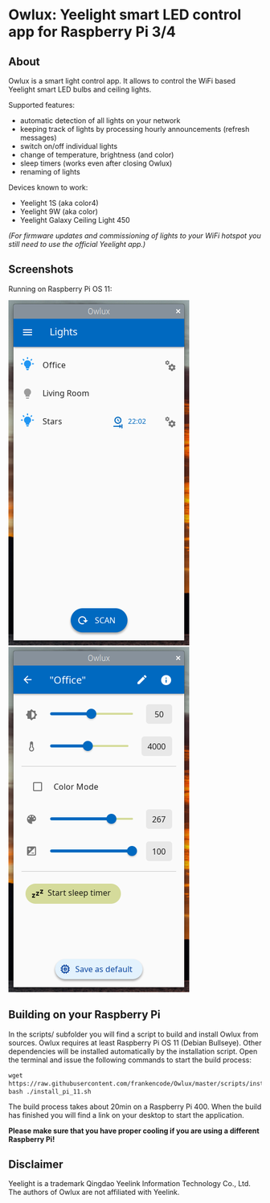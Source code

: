 Owlux: Yeelight smart LED control app for Raspberry Pi 3/4
==========================================================

About
-----

Owlux is a smart light control app. It allows to control the WiFi based Yeelight smart LED
bulbs and ceiling lights.

Supported features:
 * automatic detection of all lights on your network
 * keeping track of lights by processing hourly announcements (refresh messages)
 * switch on/off individual lights
 * change of temperature, brightness (and color)
 * sleep timers (works even after closing Owlux)
 * renaming of lights

Devices known to work:
 * Yeelight 1S (aka color4)
 * Yeelight 9W (aka color)
 * Yeelight Galaxy Ceiling Light 450

*(For firmware updates and commissioning of lights to your WiFi hotspot you still need to use the official Yeelight app.)*

Screenshots
-----------

Running on Raspberry Pi OS 11:

![Owlux on Bullseye 1](screenshots/2022-07-08-220154_360x687_scrot.png)
![Owlux on Bullseye 2](screenshots/2022-07-08-220201_360x687_scrot.png)

Building on your Raspberry Pi
-----------------------------

In the scripts/ subfolder you will find a script to build and install Owlux
from sources. Owlux requires at least Raspberry Pi OS 11 (Debian Bullseye).
Other dependencies will be installed automatically by the installation script.
Open the terminal and issue the following commands to start the build process:

```
wget https://raw.githubusercontent.com/frankencode/Owlux/master/scripts/install_pi_11.sh
bash ./install_pi_11.sh
```

The build process takes about 20min on a Raspberry Pi 400. When the build has finished you will find a link on your desktop to start the application.

**Please make sure that you have proper cooling if you are using a different Raspberry Pi!**

Disclaimer
----------

Yeelight is a trademark Qingdao Yeelink Information Technology Co., Ltd.
The authors of Owlux are not affiliated with Yeelink.
